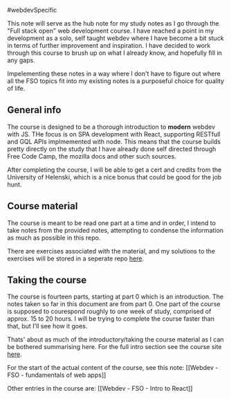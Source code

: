 #webdevSpecific 

This note will serve as the hub note for my study notes as I go through the "Full stack open" web development course. I have reached a point in my development as a solo, self taught webdev where I have become a bit stuck in terms of further improvement and inspiration. I have decided to work through this course to brush up on what I already know, and hopefully fill in any gaps.

Impelementing these notes in a way where I don't have to figure out where all the FSO topics fit into my existing notes is a purposeful choice for quality of life. 

## General info
The course is designed to be a thorough introduction to **modern** webdev with JS. THe focus is on SPA development with React, supporting RESTfull and GQL APIs implmemented with node. This means that the course builds pretty directly on the study that I have already done self directed through Free Code Camp, the mozilla docs and other such sources. 

After completing the course, I will be able to get a cert and credits from the University of Helenski, which is a nice bonus that could be good for the job hunt.

## Course material
The course is meant to be read one part at a time and in order, I intend to take notes from the provided notes, attempting to condense the information as much as possible in this repo.

There are exercises associated with the material, and my solutions to the exercises will be stored in a seperate repo [here](https://github.com/ShaunFerris/fso-exercises).

## Taking the course
The course is fourteen parts, starting at part 0 which is an introduction. The notes taken so far in this document are from part 0. One part of the course is supposed to courespond roughly to one week of study, comprised of approx. 15 to 20 hours. I will be trying to complete the course faster than that, but I'll see how it goes. 

Thats' about as much of the introductory/taking the course material as I can be bothered summarising here. For the full intro section see the course site [here](https://fullstackopen.com/en/part0/general_info#parts-and-completion).

For the start of the actual content of the course, see this note: [[Webdev - FSO - fundamentals of web apps]]

Other entries in the course are:
[[Webdev - FSO - Intro to React]]
